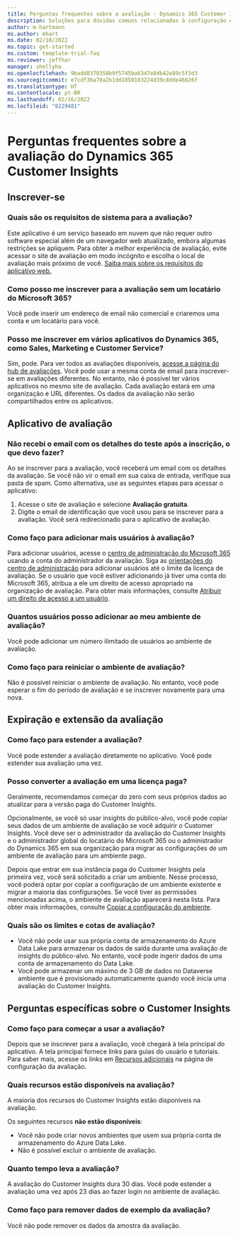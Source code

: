 ```yaml
---
title: Perguntas frequentes sobre a avaliação - Dynamics 365 Customer Insights
description: Soluções para dúvidas comuns relacionadas à configuração e gerenciamento da avaliação do Customer Insights. Saiba como resolver problemas específicos de plataforma e de aplicativos.
author: m-hartmann
ms.author: mhart
ms.date: 02/10/2022
ms.topic: get-started
ms.custom: template-trial-faq
ms.reviewer: jeffhar
manager: shellyha
ms.openlocfilehash: 9badd8370358b9f5745ba6347e8db42e89c5f3d3
ms.sourcegitcommit: e7cdf36a78a2b1dd2850183224d39c8dde46b26f
ms.translationtype: HT
ms.contentlocale: pt-BR
ms.lasthandoff: 02/16/2022
ms.locfileid: "8229481"
---
```

# <a name="dynamics-365-customer-insights-trial-faq"></a>Perguntas frequentes sobre a avaliação do Dynamics 365 Customer Insights

## <a name="sign-up"></a>Inscrever-se

### <a name="what-are-the-system-requirements-for-the-trial"></a>Quais são os requisitos de sistema para a avaliação?

Este aplicativo é um serviço baseado em nuvem que não requer outro software especial além de um navegador web atualizado, embora algumas restrições se apliquem. Para obter a melhor experiência de avaliação, evite acessar o site de avaliação em modo incógnito e escolha o local de avaliação mais próximo de você. [Saiba mais sobre os requisitos do aplicativo web.](/power-platform/admin/web-application-requirements)

### <a name="how-do-i-sign-up-for-the-trial-without-a-microsoft-365-tenant"></a>Como posso me inscrever para a avaliação sem um locatário do Microsoft 365?

Você pode inserir um endereço de email não comercial e criaremos uma conta e um locatário para você.

### <a name="can-i-sign-up-for-multiple-dynamics-365-apps-such-as-sales-marketing-and-customer-service"></a>Posso me inscrever em vários aplicativos do Dynamics 365, como Sales, Marketing e Customer Service?

Sim, pode. Para ver todos as avaliações disponíveis, [acesse a página do hub de avaliações](https://dynamics.microsoft.com/dynamics-365-free-trial). Você pode usar a mesma conta de email para inscrever-se em avaliações diferentes. No entanto, não é possível ter vários aplicativos no mesmo site de avaliação. Cada avaliação estará em uma organização e URL diferentes. Os dados da avaliação não serão compartilhados entre os aplicativos.

## <a name="trial-app"></a>Aplicativo de avaliação

### <a name="i-didnt-receive-the-trial-details-email-after-signing-up-what-should-i-do"></a>Não recebi o email com os detalhes do teste após a inscrição, o que devo fazer?

Ao se inscrever para a avaliação, você receberá um email com os detalhes da avaliação. Se você não vir o email em sua caixa de entrada, verifique sua pasta de spam. Como alternativa, use as seguintes etapas para acessar o aplicativo:

1. Acesse o site de avaliação e selecione **Avaliação gratuita**.
1. Digite o email de identificação que você usou para se inscrever para a avaliação. Você será redirecionado para o aplicativo de avaliação.

### <a name="how-do-i-add-more-users-to-a-trial"></a>Como faço para adicionar mais usuários à avaliação?

Para adicionar usuários, acesse o [centro de administração do Microsoft 365](https://admin.microsoft.com) usando a conta do administrador da avaliação. Siga as [orientações do centro de administração](/microsoft-365/admin/add-users/add-users) para adicionar usuários até o limite da licença de avaliação. Se o usuário que você estiver adicionando já tiver uma conta do Microsoft 365, atribua a ele um direito de acesso apropriado na organização de avaliação. Para obter mais informações, consulte [Atribuir um direito de acesso a um usuário](/power-platform/admin/create-users-assign-online-security-roles#assign-a-security-role-to-a-user).

### <a name="how-many-users-can-i-add-to-my-trial-environment"></a>Quantos usuários posso adicionar ao meu ambiente de avaliação?

Você pode adicionar um número ilimitado de usuários ao ambiente de avaliação.

### <a name="how-do-i-reset-the-trial-environment"></a>Como faço para reiniciar o ambiente de avaliação?

Não é possível reiniciar o ambiente de avaliação. No entanto, você pode esperar o fim do período de avaliação e se inscrever novamente para uma nova.

## <a name="trial-expiration-and-extension"></a>Expiração e extensão da avaliação

### <a name="how-do-i-extend-the-trial"></a>Como faço para estender a avaliação?

Você pode estender a avaliação diretamente no aplicativo. Você pode estender sua avaliação uma vez.

### <a name="can-i-convert-the-trial-to-a-paid-license"></a>Posso converter a avaliação em uma licença paga?

Geralmente, recomendamos começar do zero com seus próprios dados ao atualizar para a versão paga do Customer Insights. 

Opcionalmente, se você só usar insights do público-alvo, você pode copiar seus dados de um ambiente de avaliação se você adquirir o Customer Insights. Você deve ser o administrador da avaliação do Customer Insights e o administrador global do locatário do Microsoft 365 ou o administrador do Dynamics 365 em sua organização para migrar as configurações de um ambiente de avaliação para um ambiente pago. 

Depois que entrar em sua instância paga do Customer Insights pela primeira vez, você será solicitado a criar um ambiente. Nesse processo, você poderá optar por copiar a configuração de um ambiente existente e migrar a maioria das configurações. Se você tiver as permissões mencionadas acima, o ambiente de avaliação aparecerá nesta lista. Para obter mais informações, consulte [Copiar a configuração do ambiente](audience-insights/manage-environments.md#copy-the-environment-configuration).

### <a name="what-are-the-trial-limits-and-quotas"></a>Quais são os limites e cotas de avaliação?

- Você não pode usar sua própria conta de armazenamento do Azure Data Lake para armazenar os dados de saída durante uma avaliação de insights do público-alvo. No entanto, você pode ingerir dados de uma conta de armazenamento do Data Lake.
- Você pode armazenar um máximo de 3 GB de dados no Dataverse ambiente que é provisionado automaticamente quando você inicia uma avaliação do Customer Insights.

## <a name="customer-insights-specific-questions"></a>Perguntas específicas sobre o Customer Insights

### <a name="how-do-i-start-using-the-trial"></a>Como faço para começar a usar a avaliação?

Depois que se inscrever para a avaliação, você chegará à tela principal do aplicativo. A tela principal fornece links para guias do usuário e tutoriais. Para saber mais, acesse os links em [Recursos adicionais](trial-signup.md#additional-resources) na página de configuração da avaliação.

### <a name="what-features-are-available-in-the-trial"></a>Quais recursos estão disponíveis na avaliação?

A maioria dos recursos do Customer Insights estão disponíveis na avaliação.

Os seguintes recursos **não estão disponíveis**: 
- Você não pode criar novos ambientes que usem sua própria conta de armazenamento do Azure Data Lake.
- Não é possível excluir o ambiente de avaliação. 

### <a name="how-long-does-the-trial-last"></a>Quanto tempo leva a avaliação?

A avaliação do Customer Insights dura 30 dias. Você pode estender a avaliação uma vez após 23 dias ao fazer login no ambiente de avaliação.

### <a name="how-do-i-remove-sample-data-from-the-trial"></a>Como faço para remover dados de exemplo da avaliação?

Você não pode remover os dados da amostra da avaliação.
